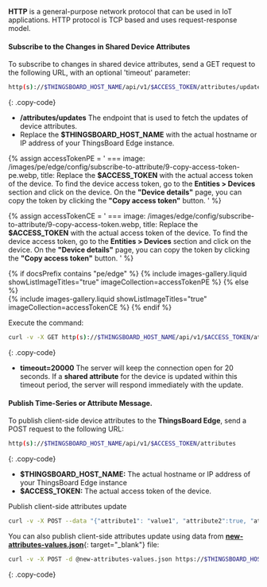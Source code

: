 **HTTP** is a general-purpose network protocol that can be used in IoT applications. HTTP protocol is TCP based and uses request-response model.

#### Subscribe to the Changes in Shared Device Attributes

To subscribe to changes in shared device attributes, send a GET request to the following URL, with an optional 'timeout' parameter:

```bash
http(s)://$THINGSBOARD_HOST_NAME/api/v1/$ACCESS_TOKEN/attributes/updates
```
{: .copy-code}

* **/attributes/updates** The endpoint that is used to fetch the updates of device attributes.
* Replace the **$THINGSBOARD_HOST_NAME** with the actual hostname or IP address of your ThingsBoard Edge instance.

{% assign accessTokenPE = '
    ===
      image: /images/pe/edge/config/subscribe-to-attribute/9-copy-access-token-pe.webp,
      title: Replace the **$ACCESS_TOKEN** with the actual access token of the device. To find the device access token, go to the **Entities > Devices** section and click on the device. On the **"Device details"** page, you can copy the token by clicking the **"Copy access token"** button.
'
%}

{% assign accessTokenCE = '
    ===
      image: /images/edge/config/subscribe-to-attribute/9-copy-access-token.webp,
      title: Replace the **$ACCESS_TOKEN** with the actual access token of the device. To find the device access token, go to the **Entities > Devices** section and click on the device. On the **"Device details"** page, you can copy the token by clicking the **"Copy access token"** button.
'
%}

{% if docsPrefix contains "pe/edge" %}
{% include images-gallery.liquid showListImageTitles="true" imageCollection=accessTokenPE %}
{% else %}  
{% include images-gallery.liquid showListImageTitles="true" imageCollection=accessTokenCE %}
{% endif %}

Execute the command:
```bash
curl -v -X GET http(s)://$THINGSBOARD_HOST_NAME/api/v1/$ACCESS_TOKEN/attributes/updates?timeout=20000
```
{: .copy-code}

* **timeout=20000** The server will keep the connection open for 20 seconds. If a **shared attribute** for the device is updated within this timeout period, the server will respond immediately with the update.

#### Publish Time-Series or Attribute Message.

To publish client-side device attributes to the **ThingsBoard Edge**, send a POST request to the following URL:

```bash
http(s)://$THINGSBOARD_HOST_NAME/api/v1/$ACCESS_TOKEN/attributes
```
{: .copy-code}

* **$THINGSBOARD_HOST_NAME:** The actual hostname or IP address of your ThingsBoard Edge instance
* **$ACCESS_TOKEN:** The actual access token of the device.

Publish client-side attributes update

```bash
curl -v -X POST --data "{"attribute1": "value1", "attribute2":true, "attribute3": 43.0}" https:/$THINGSBOARD_HOST_NAME/api/v1/$ACCESS_TOKEN/attributes --header "Content-Type:application/json"
```

You can also publish client-side attributes update using data from [**new-attributes-values.json**](/docs/reference/resources/new-attributes-values.json){: target="_blank"} file:

```bash
curl -v -X POST -d @new-attributes-values.json https://$THINGSBOARD_HOST_NAME/api/v1/$ACCESS_TOKEN/attributes --header "Content-Type:application/json"
```
{: .copy-code}